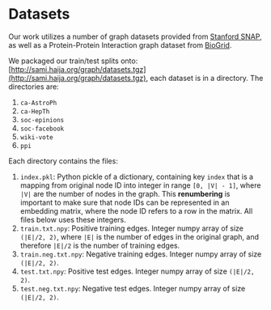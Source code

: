 # Datasets

Our work utilizes a number of graph datasets provided from
[Stanford SNAP](http://snap.stanford/edu/data), as well as a Protein-Protein
Interaction graph dataset from [BioGrid](https://thebiogrid.org).

We packaged our train/test splits onto:
[http://sami.haija.org/graph/datasets.tgz](http://sami.haija.org/graph/datasets.tgz),
each dataset is in a directory. The directories are:

1. `ca-AstroPh`
2. `ca-HepTh`
3. `soc-epinions`
4. `soc-facebook`
5. `wiki-vote`
6. `ppi`

Each directory contains the files:

1. `index.pkl`: Python pickle of a dictionary, containing key `index` that is a
   mapping from original node ID into integer in range `[0, |V| - 1]`, where
   `|V|` are the number of nodes in the graph. This **renumbering** is important
   to make sure that node IDs can be represented in an embedding matrix, where
   the node ID refers to a row in the matrix. All files below uses these
   integers.
1. `train.txt.npy`: Positive training edges. Integer numpy array of size
   `(|E|/2, 2)`, where `|E|` is the number of edges in the original graph, and
   therefore `|E|/2` is the number of training edges.
1. `train.neg.txt.npy`: Negative training edges.
   Integer numpy array of size `(|E|/2, 2)`.
1. `test.txt.npy`: Positive test edges.
   Integer numpy array of size `(|E|/2, 2)`.
1. `test.neg.txt.npy`: Negative test edges.
   Integer numpy array of size `(|E|/2, 2)`.

